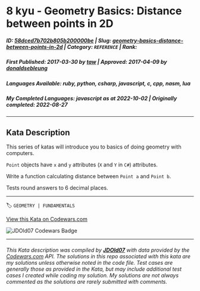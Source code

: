 # 8 kyu - Geometry Basics: Distance between points in 2D

##### **ID**: [58dced7b702b805b200000be](https://www.codewars.com/kata/58dced7b702b805b200000be) | **Slug**: [geometry-basics-distance-between-points-in-2d](https://www.codewars.com/kata/58dced7b702b805b200000be) | **Category**: `REFERENCE` | **Rank**: <span style="color:white">8 kyu</span>

##### **First Published**: 2017-03-30 ***by*** [taw](https://www.codewars.com/users/taw) | **Approved**: 2017-04-09 ***by*** [donaldsebleung](https://www.codewars.com/users/donaldsebleung)

##### **Languages Available**: ruby, python, csharp, javascript, c, cpp, nasm, lua

##### **My Completed Languages**: javascript ***as at*** 2022-10-02 | **Originally completed**: 2022-08-27

---

## Kata Description


This series of katas will introduce you to basics of doing geometry with computers.



`Point` objects have `x` and `y` attributes (`X` and `Y` in `C#`) attributes.



Write a function calculating distance between `Point a` and `Point b`.



Tests round answers to 6 decimal places.

---


🏷 `GEOMETRY | FUNDAMENTALS`


[View this Kata on Codewars.com](https://www.codewars.com/kata/58dced7b702b805b200000be)

![](https://www.codewars.com/users/jdold07/badges/large "JDOld07 Codewars Badge")

---

###### *This Kata description was compiled by [**JDOld07**](https://tpstech.dev) with data provided by the [Codewars.com](https://www.codewars.com) API.  The solutions in this repo associated with this kata are my solutions unless otherwise noted in the code file.  Test cases are generally those as provided in the Kata, but may include additional test cases I created while coding my solution.  My solutions are not always commented as the solutions are rarely submitted with comments.*

